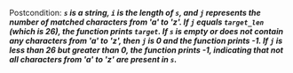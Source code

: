 Postcondition: ***`s` is a string, `i` is the length of `s`, and `j` represents the number of matched characters from 'a' to 'z'. If `j` equals `target_len` (which is 26), the function prints `target`. If `s` is empty or does not contain any characters from 'a' to 'z', then `j` is 0 and the function prints -1. If `j` is less than 26 but greater than 0, the function prints -1, indicating that not all characters from 'a' to 'z' are present in `s`.***